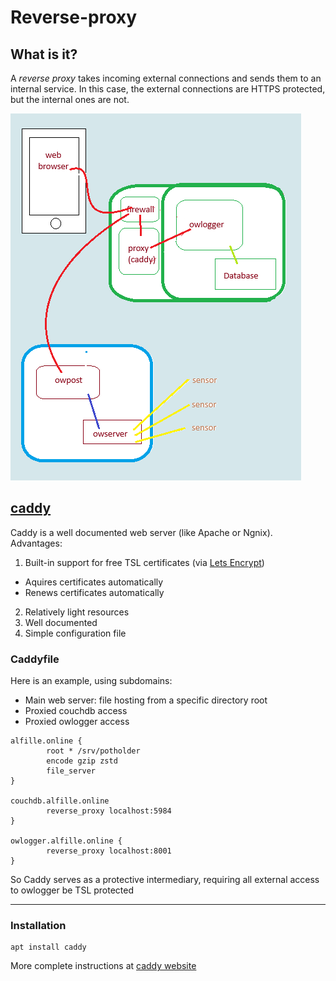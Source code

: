 # Reverse-proxy

## What is it?

A *reverse proxy* takes incoming external connections and sends them to an internal service. In this case, the external connections are HTTPS protected, but the internal ones are not.

![owlogger2](owlogger2.png)

## [caddy](https://caddyserver.com/)

Caddy is a well documented web server (like Apache or Ngnix). Advantages:

1. Built-in support for free TSL certificates (via [Lets Encrypt](https://letsencrypt.org/))

  * Aquires certificates automatically
  * Renews certificates automatically
  
2. Relatively light resources
3. Well documented
4. Simple configuration file 


### Caddyfile

Here is an example, using subdomains:

* Main web server: file hosting from a specific directory root
* Proxied couchdb access
* Proxied owlogger access

```
alfille.online {
        root * /srv/potholder
        encode gzip zstd
        file_server
}

couchdb.alfille.online
        reverse_proxy localhost:5984
}

owlogger.alfille.online {
        reverse_proxy localhost:8001
}
```

So Caddy serves as a protective intermediary, requiring all external access to owlogger be TSL protected

---

### Installation

```
apt install caddy
```

More complete instructions at [caddy website](https://caddyserver.com/docs/install)
